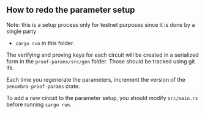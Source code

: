 ## How to redo the parameter setup

Note: this is a setup process only for testnet purposes since it is done by
a single party

* `cargo run` in this folder.

The verifying and proving keys for each circuit will be created in a serialized
form in the `proof-params/src/gen` folder. Those should be tracked using git lfs.

Each time you regenerate the parameters, increment the version of the
`penumbra-proof-params` crate.

To add a _new_ circuit to the parameter setup, you should modify `src/main.rs`
before running `cargo run`.
